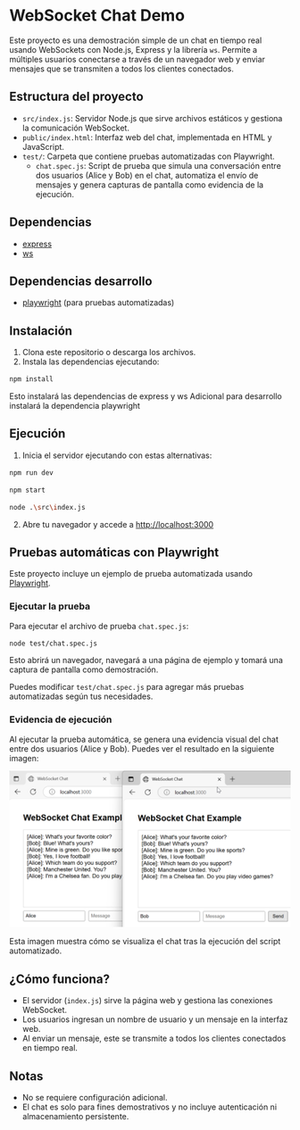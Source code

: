 # WebSocket Chat Demo

Este proyecto es una demostración simple de un chat en tiempo real usando WebSockets con Node.js, Express y la librería `ws`. Permite a múltiples usuarios conectarse a través de un navegador web y enviar mensajes que se transmiten a todos los clientes conectados.

## Estructura del proyecto

- `src/index.js`: Servidor Node.js que sirve archivos estáticos y gestiona la comunicación WebSocket.
- `public/index.html`: Interfaz web del chat, implementada en HTML y JavaScript.
- `test/`: Carpeta que contiene pruebas automatizadas con Playwright.
  - `chat.spec.js`: Script de prueba que simula una conversación entre dos usuarios (Alice y Bob) en el chat, automatiza el envío de mensajes y genera capturas de pantalla como evidencia de la ejecución.

## Dependencias

- [express](https://www.npmjs.com/package/express)
- [ws](https://www.npmjs.com/package/ws)

## Dependencias desarrollo
- [playwright](https://www.npmjs.com/package/playwright) (para pruebas automatizadas)

## Instalación

1. Clona este repositorio o descarga los archivos.
2. Instala las dependencias ejecutando:

```bash
npm install
```
Esto instalará las dependencias de express y ws
Adicional para desarrollo instalará la dependencia playwright

## Ejecución

1. Inicia el servidor ejecutando con estas alternativas:

```bash
npm run dev
```
```bash
npm start
```
```bash
node .\src\index.js
```

2. Abre tu navegador y accede a [http://localhost:3000](http://localhost:3000)


## Pruebas automáticas con Playwright

Este proyecto incluye un ejemplo de prueba automatizada usando [Playwright](https://playwright.dev/).

### Ejecutar la prueba

Para ejecutar el archivo de prueba `chat.spec.js`:

```bash
node test/chat.spec.js
```

Esto abrirá un navegador, navegará a una página de ejemplo y tomará una captura de pantalla como demostración.

Puedes modificar `test/chat.spec.js` para agregar más pruebas automatizadas según tus necesidades.

### Evidencia de ejecución

Al ejecutar la prueba automática, se genera una evidencia visual del chat entre dos usuarios (Alice y Bob). Puedes ver el resultado en la siguiente imagen:

![Evidencia de ejecución automática: Chat entre Alice y Bob](./chat-alice-bob-evidence.png)

Esta imagen muestra cómo se visualiza el chat tras la ejecución del script automatizado.

## ¿Cómo funciona?

- El servidor (`index.js`) sirve la página web y gestiona las conexiones WebSocket.
- Los usuarios ingresan un nombre de usuario y un mensaje en la interfaz web.
- Al enviar un mensaje, este se transmite a todos los clientes conectados en tiempo real.

## Notas

- No se requiere configuración adicional.
- El chat es solo para fines demostrativos y no incluye autenticación ni almacenamiento persistente.
